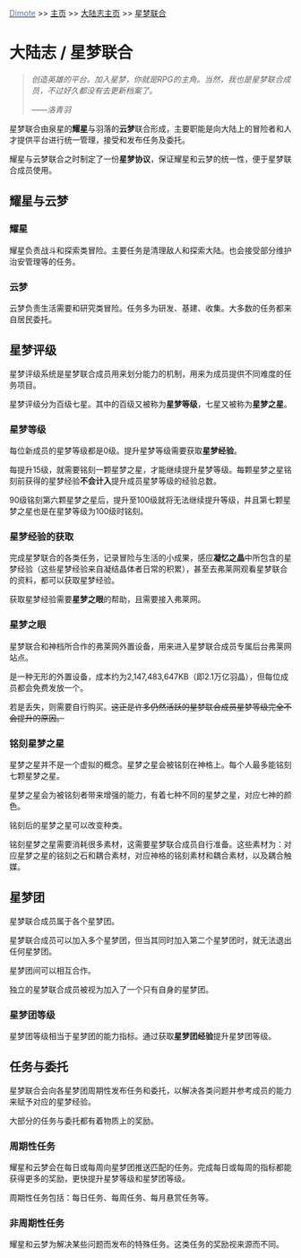 <u><font color="#4080C0">Dimote</font></u> >> [主页](../../../) >> [大陆志主页]() >> [星梦联合](xingmenglianhe.md)

# 大陆志 / 星梦联合

> *创造英雄的平台。加入星梦，你就是RPG的主角。当然，我也是星梦联合成员，不过好久都没有去更新档案了。*
>
> ——*洛青羽*

星梦联合由泉星的**耀星**与羽落的**云梦**联合形成，主要职能是向大陆上的冒险者和人才提供平台进行统一管理，接受和发布任务及委托。

耀星与云梦联合之时制定了一份**星梦协议**，保证耀星和云梦的统一性，便于星梦联合成员使用。

## 耀星与云梦

### 耀星

耀星负责战斗和探索类冒险。主要任务是清理敌人和探索大陆。也会接受部分维护治安管理等的任务。

### 云梦

云梦负责生活需要和研究类冒险。任务多为研发、基建、收集。大多数的任务都来自居民委托。

## 星梦评级

星梦评级系统是星梦联合成员用来划分能力的机制，用来为成员提供不同难度的任务项目。

星梦评级分为百级七星。其中的百级又被称为**星梦等级**，七星又被称为**星梦之星**。

### 星梦等级

每位新成员的星梦等级都是0级。提升星梦等级需要获取**星梦经验**。

每提升15级，就需要铭刻一颗星梦之星，才能继续提升星梦等级。每颗星梦之星铭刻前获得的星梦经验**不会计入**提升成员星梦等级的经验总数。

90级铭刻第六颗星梦之星后，提升至100级就将无法继续提升等级，并且第七颗星梦之星也是在星梦等级为100级时铭刻。

### 星梦经验的获取

完成星梦联合的各类任务，记录冒险与生活的小成果，感应**凝忆之晶**中所包含的星梦经验（这些星梦经验来自凝结晶体者日常的积累），甚至去弗莱网观看星梦联合的资料，都可以获取星梦经验。

获取星梦经验需要**星梦之眼**的帮助，且需要接入弗莱网。

### 星梦之眼

星梦联合和神档所合作的弗莱网外置设备，用来进入星梦联合成员专属后台弗莱网站点。

是一种无形的外置设备，成本约为2,147,483,647KB（即2.1万亿羽晶），但每位成员都会免费发放一个。

若是丢失，则需要自行购买。~~这正是许多仍然活跃的星梦联合成员星梦等级完全不会提升的原因。~~

### 铭刻星梦之星

星梦之星并不是一个虚拟的概念。星梦之星会被铭刻在神格上。每个人最多能铭刻七颗星梦之星。

星梦之星会为被铭刻者带来增强的能力，有着七种不同的星梦之星，对应七神的颜色。

铭刻后的星梦之星可以改变种类。

铭刻星梦之星需要消耗很多素材，这需要星梦联合成员自行准备。这些素材为：对应星梦之星的铭刻之石和耦合素材，对应神格的铭刻素材和耦合素材，以及耦合触媒。

## 星梦团

星梦联合成员属于各个星梦团。

星梦联合成员可以加入多个星梦团，但当其同时加入第二个星梦团时，就无法退出任何星梦团。

星梦团间可以相互合作。

独立的星梦联合成员被视为加入了一个只有自身的星梦团。

### 星梦团等级

星梦团等级相当于星梦团的能力指标。通过获取**星梦团经验**提升星梦团等级。

## 任务与委托

星梦联合会向各星梦团周期性发布任务和委托，以解决各类问题并参考成员的能力来赋予对应的星梦经验。

大部分的任务与委托都有着物质上的奖励。

### 周期性任务

耀星和云梦会在每日或每周向星梦团推送匹配的任务。完成每日或每周的指标都能获得更多的奖励，更快提升星梦等级和星梦团等级。

周期性任务包括：每日任务、每周任务、每月悬赏任务等。

### 非周期性任务

耀星和云梦为解决某些问题而发布的特殊任务。这类任务的奖励视来源而不同。
